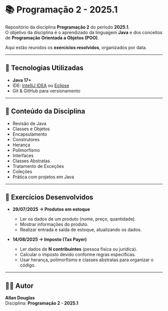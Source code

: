 
# 📚 Programação 2 - 2025.1

Repositório da disciplina **Programação 2** do período **2025.1**.  
O objetivo da disciplina é o aprendizado da linguagem **Java** e dos conceitos de **Programação Orientada a Objetos (POO)**.

Aqui estão reunidos os **exercícios resolvidos**, organizados por data.

---

## 🚀 Tecnologias Utilizadas
- **Java 17+**
- IDE: [IntelliJ IDEA](https://www.jetbrains.com/idea/) ou [Eclipse](https://www.eclipse.org/)
- Git & GitHub para versionamento

---

## 🧾 Conteúdo da Disciplina

- Revisão de Java
- Classes e Objetos
- Encapsulamento
- Construtores
- Herança
- Polimorfismo
- Interfaces
- Classes Abstratas
- Tratamento de Exceções
- Coleções
- Prática com projetos em Java

---

## 📅 Exercícios Desenvolvidos

- **29/07/2025 → Produtos em estoque**
    - Ler os dados de um produto (nome, preço, quantidade).
    - Mostrar informações do produto.
    - Realizar entrada e saída de estoque, atualizando os dados.

- **14/08/2025 → Imposto (Tax Payer)**
    - Ler dados de **N contribuintes** (pessoa física ou jurídica).
    - Calcular o imposto devido conforme regras específicas.
    - Usar herança, polimorfismo e classes abstratas para organizar o código.

---

## 👨‍💻 Autor

**Allan Douglas**  
Disciplina: **Programação 2 - 2025.1**